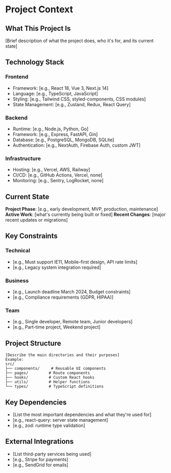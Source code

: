 # Project Context

## What This Project Is
[Brief description of what the project does, who it's for, and its current state]

## Technology Stack
### Frontend
- Framework: [e.g., React 18, Vue 3, Next.js 14]
- Language: [e.g., TypeScript, JavaScript]
- Styling: [e.g., Tailwind CSS, styled-components, CSS modules]
- State Management: [e.g., Zustand, Redux, React Query]

### Backend
- Runtime: [e.g., Node.js, Python, Go]
- Framework: [e.g., Express, FastAPI, Gin]
- Database: [e.g., PostgreSQL, MongoDB, SQLite]
- Authentication: [e.g., NextAuth, Firebase Auth, custom JWT]

### Infrastructure
- Hosting: [e.g., Vercel, AWS, Railway]
- CI/CD: [e.g., GitHub Actions, Vercel, none]
- Monitoring: [e.g., Sentry, LogRocket, none]

## Current State
**Project Phase**: [e.g., early development, MVP, production, maintenance]
**Active Work**: [what's currently being built or fixed]
**Recent Changes**: [major recent updates or migrations]

## Key Constraints
### Technical
- [e.g., Must support IE11, Mobile-first design, API rate limits]
- [e.g., Legacy system integration required]

### Business
- [e.g., Launch deadline March 2024, Budget constraints]
- [e.g., Compliance requirements (GDPR, HIPAA)]

### Team
- [e.g., Single developer, Remote team, Junior developers]
- [e.g., Part-time project, Weekend project]

## Project Structure
```
[Describe the main directories and their purposes]
Example:
src/
├── components/     # Reusable UI components
├── pages/         # Route components
├── hooks/         # Custom React hooks
├── utils/         # Helper functions
└── types/         # TypeScript definitions
```

## Key Dependencies
- [List the most important dependencies and what they're used for]
- [e.g., react-query: server state management]
- [e.g., zod: runtime type validation]

## External Integrations
- [List third-party services being used]
- [e.g., Stripe for payments]
- [e.g., SendGrid for emails]